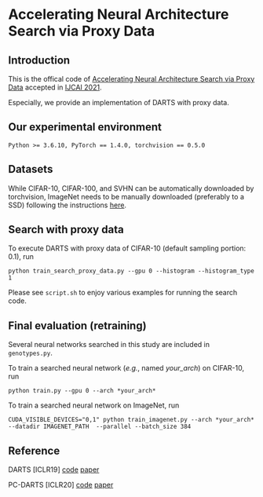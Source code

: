 # Accelerating Neural Architecture Search via Proxy Data

## Introduction
This is the offical code of [Accelerating Neural Architecture Search via Proxy Data]() accepted in [IJCAI 2021](https://ijcai-21.org/).

Especially, we provide an implementation of DARTS with proxy data.

## Our experimental environment
```
Python >= 3.6.10, PyTorch == 1.4.0, torchvision == 0.5.0
```

## Datasets
While CIFAR-10, CIFAR-100, and SVHN can be automatically downloaded by torchvision, ImageNet needs to be manually downloaded (preferably to a SSD) following the instructions [here](https://github.com/pytorch/examples/tree/master/imagenet).

## Search with proxy data
To execute DARTS with proxy data of CIFAR-10 (default sampling portion: 0.1), run
```
python train_search_proxy_data.py --gpu 0 --histogram --histogram_type 1

```

Please see `script.sh` to enjoy various examples for running the search code.

## Final evaluation (retraining)
Several neural networks searched in this study are included in `genotypes.py`.

To train a searched neural network (*e.g.*, named *your_arch*) on CIFAR-10, run
```
python train.py --gpu 0 --arch *your_arch*
```
To train a searched neural network on ImageNet, run
```
CUDA_VISIBLE_DEVICES="0,1" python train_imagenet.py --arch *your_arch* --datadir IMAGENET_PATH  --parallel --batch_size 384
```

## Reference
DARTS [ICLR19]  [code](https://github.com/quark0/darts)  [paper](https://openreview.net/pdf?id=S1eYHoC5FX)

PC-DARTS [ICLR20]  [code](https://github.com/yuhuixu1993/PC-DARTS)  [paper](https://openreview.net/pdf?id=BJlS634tPr)
